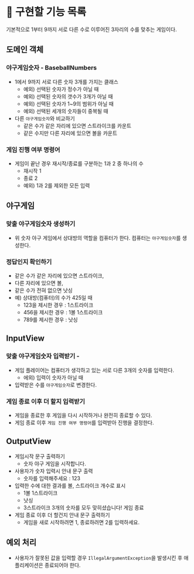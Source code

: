 
# 🚀 구현할 기능 목록
기본적으로 1부터 9까지 서로 다른 수로 이루어진 3자리의 수를 맞추는 게임이다.

## 도메인 객체
### 야구게임숫자 - BaseballNumbers
- 1에서 9까지 서로 다른 숫자 3개를 가지는 클래스
  - 예외) 선택된 숫자가 정수가 아닐 때
  - 예외) 선택된 숫자의 갯수가 3개가 아닐 때
  - 예외) 선택된 숫자가 1~9의 범위가 아닐 때
  - 예외) 선택된 세개의 숫자들이 중복될 때
- 다른 `야구게임숫자`와 비교하기
  - 같은 수가 같은 자리에 있으면 스트라이크를 카운트
  - 같은 수지만 다른 자리에 있으면 볼을 카운트

### 게임 진행 여부 명령어
- 게임이 끝난 경우 재시작/종료를 구분하는 1과 2 중 하나의 수
  - 재시작 1
  - 종료 2
  - 예외) 1과 2를 제외한 모든 입력


## 야구게임
### 맞출 야구게임숫자 생성하기
- 위 숫자 야구 게임에서 상대방의 역할을 컴퓨터가 한다. 컴퓨터는 `야구게임숫자`를 생성한다.

### 정답인지 확인하기
- 같은 수가 같은 자리에 있으면 스트라이크, 
- 다른 자리에 있으면 볼, 
- 같은 수가 전혀 없으면 낫싱
- 예) 상대방(컴퓨터)의 수가 425일 때
    - 123을 제시한 경우 : 1스트라이크
    - 456을 제시한 경우 : 1볼 1스트라이크
    - 789를 제시한 경우 : 낫싱


## InputView

### 맞출 야구게임숫자 입력받기 - 
- 게임 플레이어는 컴퓨터가 생각하고 있는 서로 다른 3개의 숫자를 입력한다.
    - 에외) 입력이 숫자가 아닐 때
- 입력받은 수를 `야구게임숫자`로 변경한다.

### 게임 종료 이후 더 할지 입력받기
- 게임을 종료한 후 게임을 다시 시작하거나 완전히 종료할 수 있다.
- 게임 종료 이후 `게임 진행 여부 명령어`를 입력받아 진행을 결정한다.


## OutputView
- 게임시작 문구 출력하기
  - 숫자 야구 게임을 시작합니다.
- 사용자가 숫자 입력시 안내 문구 출력
  - 숫자를 입력해주세요 : 123
- 입력한 수에 대한 결과를 볼, 스트라이크 개수로 표시
  - 1볼 1스트라이크
  - 낫싱
  - 3스트라이크
    3개의 숫자를 모두 맞히셨습니다! 게임 종료
- 게임 종료 이후 더 할건지 안내 문구 출력하기
  - 게임을 새로 시작하려면 1, 종료하려면 2를 입력하세요.

## 예외 처리
- 사용자가 잘못된 값을 입력할 경우 `IllegalArgumentException`을 발생시킨 후 애플리케이션은 종료되어야 한다.
